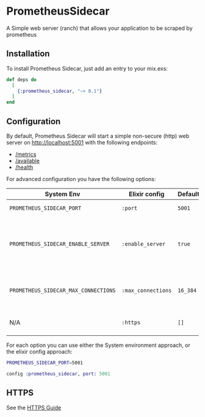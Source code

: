 # PrometheusSidecar

A Simple web server (ranch) that allows your application to be scraped by prometheus

## Installation

To install Prometheus Sidecar, just add an entry to your mix.exs:

```elixir
def deps do
  [
    {:prometheus_sidecar, "~> 0.1"}
  ]
end
```

## Configuration
By default, Prometheus Sidecar will start a simple non-secure (http) web server on [http://localhost:5001](http://localhost:5001) with
the following endpoints:
* [/metrics](http://localhost:5001/metrics) 
* [/available](http://localhost:5001/available) 
* [/health](http://localhost:5001/health) 

For advanced configuration you have the following options:

| System Env                            | Elixir config     | Default | Description                        |
| ------------------------------------- |-------------------| --------| ---------------------------------- |
| `PROMETHEUS_SIDECAR_PORT`             | `:port`           | `5001`  | Change the default port            |
| `PROMETHEUS_SIDECAR_ENABLE_SERVER`    | `:enable_server`  | `true`  | Do not start up the server. Similar to a `runtime: false` configuration, but allows for different values per environment. |
| `PROMETHEUS_SIDECAR_MAX_CONNECTIONS`  | `:max_connections`| `16_384`| Max connections. Same as [Plug.Cowboy's](https://hexdocs.pm/plug_cowboy/Plug.Cowboy.html) `:transport_options` value |
|  N/A                                  | `:https`          | `[]`    | Enables HTTPS and expects cert files. |
For each option you can use either the System environment approach, or the elixir config approach:
```bash
PROMETHEUS_SIDECAR_PORT=5001
```
```elixir
config :prometheus_sidecar, port: 5001
```

## HTTPS
See the [HTTPS Guide](./guides/https.md)

